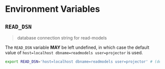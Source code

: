 # Environment Variables

## `READ_DSN`

> database connection string for read-models

The `READ_DSN` variable **MAY** be left undefined, in which case the default
value of `host=localhost dbname=readmodels user=projector` is used.

```bash
export READ_DSN='host=localhost dbname=readmodels user=projector' # (default)
```
